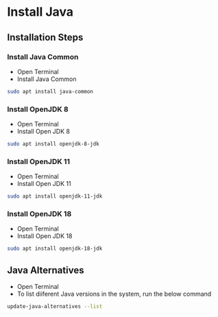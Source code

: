 # Install Java

## Installation Steps

### Install Java Common

* Open Terminal
* Install Java Common

```bash
sudo apt install java-common
```

### Install OpenJDK 8

* Open Terminal
* Install Open JDK 8

```bash
sudo apt install openjdk-8-jdk
```

### Install OpenJDK 11

* Open Terminal
* Install Open JDK 11

```bash
sudo apt install openjdk-11-jdk
```

### Install OpenJDK 18

* Open Terminal
* Install Open JDK 18

```bash
sudo apt install openjdk-18-jdk
```

## Java Alternatives

* Open Terminal
* To list diiferent Java versions in the system, run the below command

```bash
update-java-alternatives --list
```
  